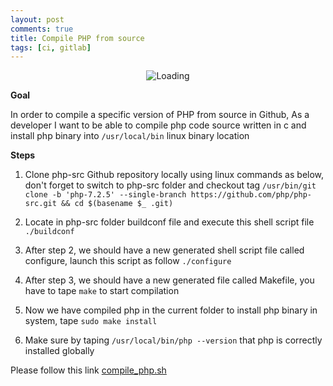 ```yaml
---
layout: post
comments: true
title: Compile PHP from source
tags: [ci, gitlab]
---
```


<p align="center">
  <img alt="Loading" src="https://cdn2.iconfinder.com/data/icons/designer-skills/128/code-programming-php-software-develop-command-language-512.png">
</p>

**Goal**

In order to compile a specific version of PHP from source in Github,
As a developer
I want to be able to compile php code source written in c and install php binary into `/usr/local/bin` linux binary location

**Steps**

1. Clone php-src Github repository locally using linux commands as below, don't forget to switch to php-src folder and checkout tag
`/usr/bin/git clone -b 'php-7.2.5' --single-branch https://github.com/php/php-src.git && cd $(basename $_ .git)`

2. Locate in php-src folder buildconf file and execute this shell script file `./buildconf`

3. After step 2, we should have a new generated shell script file called configure, launch this script as follow `./configure`

4. After step 3, we should have a new generated file called Makefile, you have to tape `make` to start compilation

5. Now we have compiled php in the current folder to install php binary in system, tape `sudo make install`

6. Make sure by taping `/usr/local/bin/php --version` that php is correctly installed globally

Please follow this link [compile_php.sh](https://github.com/dridi-sirine/compile_php)
